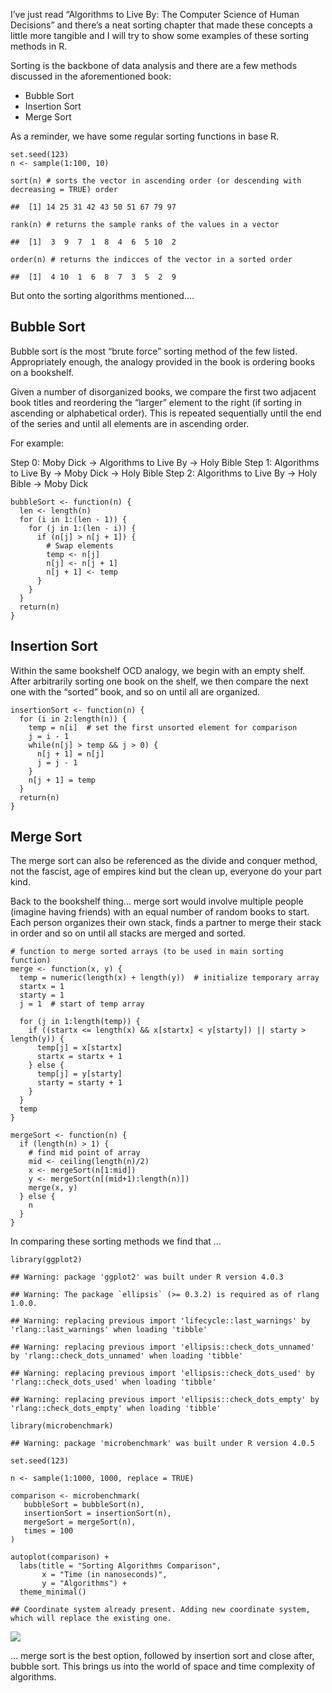 I’ve just read “Algorithms to Live By: The Computer Science of Human
Decisions” and there’s a neat sorting chapter that made these concepts a
little more tangible and I will try to show some examples of these
sorting methods in R.

Sorting is the backbone of data analysis and there are a few methods
discussed in the aforementioned book:

-   Bubble Sort
-   Insertion Sort
-   Merge Sort

As a reminder, we have some regular sorting functions in base R.

    set.seed(123)
    n <- sample(1:100, 10)

    sort(n) # sorts the vector in ascending order (or descending with decreasing = TRUE) order

    ##  [1] 14 25 31 42 43 50 51 67 79 97

    rank(n) # returns the sample ranks of the values in a vector

    ##  [1]  3  9  7  1  8  4  6  5 10  2

    order(n) # returns the indicces of the vector in a sorted order

    ##  [1]  4 10  1  6  8  7  3  5  2  9

But onto the sorting algorithms mentioned….

Bubble Sort
-----------

Bubble sort is the most “brute force” sorting method of the few listed.
Appropriately enough, the analogy provided in the book is ordering books
on a bookshelf.

Given a number of disorganized books, we compare the first two adjacent
book titles and reordering the “larger” element to the right (if sorting
in ascending or alphabetical order). This is repeated sequentially until
the end of the series and until all elements are in ascending order.

For example:

Step 0: Moby Dick -&gt; Algorithms to Live By -&gt; Holy Bible Step 1:
Algorithms to Live By -&gt; Moby Dick -&gt; Holy Bible Step 2:
Algorithms to Live By -&gt; Holy Bible -&gt; Moby Dick

    bubbleSort <- function(n) {
      len <- length(n)
      for (i in 1:(len - 1)) {
        for (j in 1:(len - i)) {
          if (n[j] > n[j + 1]) {
            # Swap elements
            temp <- n[j]
            n[j] <- n[j + 1]
            n[j + 1] <- temp
          }
        }
      }
      return(n)
    }

Insertion Sort
--------------

Within the same bookshelf OCD analogy, we begin with an empty shelf.
After arbitrarily sorting one book on the shelf, we then compare the
next one with the “sorted” book, and so on until all are organized.

    insertionSort <- function(n) {
      for (i in 2:length(n)) {
        temp = n[i]  # set the first unsorted element for comparison
        j = i - 1
        while(n[j] > temp && j > 0) {
          n[j + 1] = n[j]
          j = j - 1
        }
        n[j + 1] = temp
      }
      return(n)
    }

Merge Sort
----------

The merge sort can also be referenced as the divide and conquer method,
not the fascist, age of empires kind but the clean up, everyone do your
part kind.

Back to the bookshelf thing… merge sort would involve multiple people
(imagine having friends) with an equal number of random books to start.
Each person organizes their own stack, finds a partner to merge their
stack in order and so on until all stacks are merged and sorted.

    # function to merge sorted arrays (to be used in main sorting function)
    merge <- function(x, y) {
      temp = numeric(length(x) + length(y))  # initialize temporary array
      startx = 1
      starty = 1
      j = 1  # start of temp array
      
      for (j in 1:length(temp)) {
        if ((startx <= length(x) && x[startx] < y[starty]) || starty > length(y)) {
          temp[j] = x[startx]
          startx = startx + 1
        } else {
          temp[j] = y[starty]
          starty = starty + 1
        }
      }
      temp
    }

    mergeSort <- function(n) {
      if (length(n) > 1) {
        # find mid point of array
        mid <- ceiling(length(n)/2)
        x <- mergeSort(n[1:mid])
        y <- mergeSort(n[(mid+1):length(n)])
        merge(x, y)
      } else {
        n
      }
    }

In comparing these sorting methods we find that …

    library(ggplot2)

    ## Warning: package 'ggplot2' was built under R version 4.0.3

    ## Warning: The package `ellipsis` (>= 0.3.2) is required as of rlang 1.0.0.

    ## Warning: replacing previous import 'lifecycle::last_warnings' by 'rlang::last_warnings' when loading 'tibble'

    ## Warning: replacing previous import 'ellipsis::check_dots_unnamed' by 'rlang::check_dots_unnamed' when loading 'tibble'

    ## Warning: replacing previous import 'ellipsis::check_dots_used' by 'rlang::check_dots_used' when loading 'tibble'

    ## Warning: replacing previous import 'ellipsis::check_dots_empty' by 'rlang::check_dots_empty' when loading 'tibble'

    library(microbenchmark)

    ## Warning: package 'microbenchmark' was built under R version 4.0.5

    set.seed(123)

    n <- sample(1:1000, 1000, replace = TRUE)

    comparison <- microbenchmark(
       bubbleSort = bubbleSort(n),
       insertionSort = insertionSort(n),
       mergeSort = mergeSort(n),
       times = 100
    )

    autoplot(comparison) +
      labs(title = "Sorting Algorithms Comparison",
           x = "Time (in nanoseconds)",
           y = "Algorithms") +
      theme_minimal()

    ## Coordinate system already present. Adding new coordinate system, which will replace the existing one.

![](sorting_algorithms_files/figure-markdown_strict/unnamed-chunk-5-1.png)

… merge sort is the best option, followed by insertion sort and close
after, bubble sort. This brings us into the world of space and time
complexity of algorithms.
